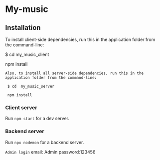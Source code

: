 # My-music

## Installation
To install client-side dependencies, run this in the application folder from the command-line:

 $ cd my_music_client

 npm install
```
Also, to install all server-side dependencies, run this in the application folder from the command-line:

 $ cd  my_music_server

 npm install
```

### Client server

Run `npm start` for a dev server. 

### Backend server

Run `npx nodemon` for a backend server. 

``Admin login``
email: Admin
password:123456

